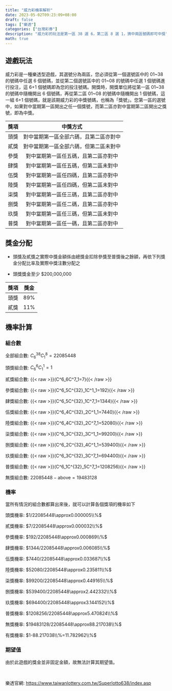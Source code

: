 ```yaml
---
title: "威力彩機率解析"
date: 2023-05-02T09:23:09+08:00
draft: false
tags: ["樂透"]
categories: ["台灣彩券"]
description: "威力彩的玩法是第一區 38 選 6，第二區 8 選 1，猜中兩區號碼即可中獎"
math: true
---
```

<!--more-->

## 遊戲玩法
威力彩是一種樂透型遊戲，其選號分為兩區，您必須從第一個選號區中的 01~38 的號碼中任選 6 個號碼，並從第二個選號區中的 01~08 的號碼中任選 1 個號碼進行投注，這 6+1 個號碼即為您的投注號碼。開獎時，開獎單位將從第一區 01~38 的號碼中隨機開出 6 個號碼，再從第二區 01~08 的號碼中隨機開出 1 個號碼，這一組 6+1 個號碼，就是該期威力彩的中獎號碼，也稱為「獎號」。您第一區的選號中，如果對中當期第一區開出之任一個獎號，而第二區亦對中當期第二區開出之獎號，即為中獎。

| 獎項 | 中獎方式 |
| :-: | :-: |
| 頭獎 | 對中當期第一區全部六碼，且第二區亦對中 |
| 貳獎 | 對中當期第一區全部六碼，但第二區未對中 |
| 參獎 | 對中當期第一區任五碼，且第二區亦對中 |
| 肆獎 | 對中當期第一區任五碼，但第二區未對中 |
| 伍獎 | 對中當期第一區任四碼，且第二區亦對中 |
| 陸獎 | 對中當期第一區任四碼，但第二區未對中 |
| 柒獎 | 對中當期第一區任三碼，且第二區亦對中 |
| 捌獎 | 對中當期第一區任二碼，且第二區亦對中 |
| 玖獎 | 對中當期第一區任三碼，但第二區未對中 |
| 普獎 | 對中當期第一區任一碼，且第二區亦對中 |

## 獎金分配
- 頭獎及貳獎之實際中獎金額係由總獎金扣除參獎至普獎後之餘額，再依下列獎金分配比率及實際中獎注數分配之

- 頭獎獎金至少 $200,000,000

| 獎項 | 獎金 |
| :--: | :-: | 
| 頭獎 | 89% |
| 貳獎 | 11% |

## 機率計算
### 組合數
全部組合數: $C^{38}_6C^8_1=22085448$

頭獎組合數: $C^6_6C^1_1=1$

貳獎組合數: {{< raw >}}\(C^6_6C^7_1=7\){{< /raw >}}

參獎組合數: {{< raw >}}\(C^6_5C^{32}_1C^1_1=192\){{< /raw >}}

肆獎組合數: {{< raw >}}\(C^6_5C^{32}_1C^7_1=1344\){{< /raw >}}

伍獎組合數: {{< raw >}}\(C^6_4C^{32}_2C^1_1=7440\){{< /raw >}}

陸獎組合數: {{< raw >}}\(C^6_4C^{32}_2C^7_1=52080\){{< /raw >}}

柒獎組合數: {{< raw >}}\(C^6_3C^{32}_3C^1_1=99200\){{< /raw >}}

捌獎組合數: {{< raw >}}\(C^6_2C^{32}_4C^1_1=539400\){{< /raw >}}

玖獎組合數: {{< raw >}}\(C^6_3C^{32}_3C^7_1=694400\){{< /raw >}}

普獎組合數: {{< raw >}}\(C^6_1C^{32}_5C^7_1=1208256\){{< /raw >}}

無獎組合數: $22085448-\text{above}=19483128$

### 機率

當所有情況的組合數都算出來後，就可以計算各個獎項的機率如下

頭獎機率: $1/22085448\approx0.000005\\%$

貳獎機率: $7/22085448\approx0.000032\\%$

參獎機率: $192/22085448\approx0.000869\\%$

肆獎機率: $1344/22085448\approx0.006085\\%$

伍獎機率: $7440/22085448\approx0.033687\\%$

陸獎機率: $52080/22085448\approx0.235811\\%$

柒獎機率: $99200/22085448\approx0.449165\\%$

捌獎機率: $539400/22085448\approx2.442332\\%$

玖獎機率: $694400/22085448\approx3.144152\\%$

普獎機率: $1208256/22085448\approx5.470824\\%$

無獎機率: $19483128/22085448\approx88.217038\\%$

有獎機率: $1-88.217038\\%=11.782962\\%$

### 期望值

由於此遊戲的獎金並非固定金額，故無法計算其期望值。

<br/>

樂透官網: https://www.taiwanlottery.com.tw/Superlotto638/index.asp